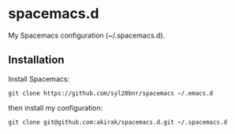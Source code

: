 # spacemacs.d

My Spacemacs configuration (~/.spacemacs.d). 

## Installation

Install Spacemacs:

```
git clone https://github.com/syl20bnr/spacemacs ~/.emacs.d
```

then install my configuration:

```
git clone git@github.com:akirak/spacemacs.d.git ~/.spacemacs.d
```
